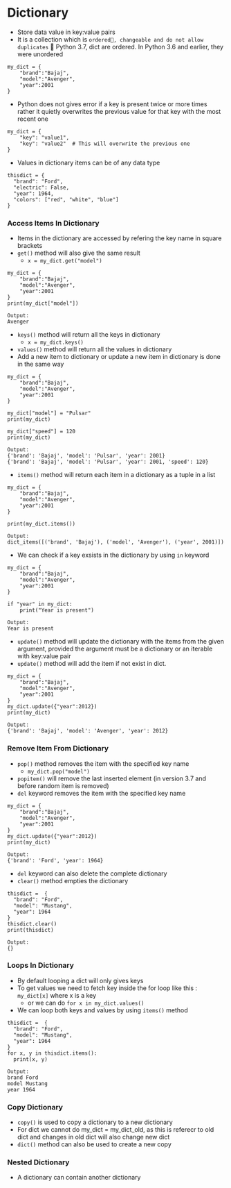 # Dictionary
- Store data value in key:value pairs
- It is a collection which is `ordered📝, changeable and do not allow duplicates`
📝 Python 3.7, dict are ordered. In Python 3.6 and earlier, they were unordered
```
my_dict = {
	"brand":"Bajaj",
	"model":"Avenger",
	"year":2001
}
```
- Python does not gives error if a key is present twice or more times rather it quietly overwrites the previous value for that key with the most recent one
```
my_dict = {
    "key": "value1",
    "key": "value2"  # This will overwrite the previous one
}
```
-  Values in dictionary items can be of any data type
```
thisdict = {  
  "brand": "Ford",  
  "electric": False,  
  "year": 1964,  
  "colors": ["red", "white", "blue"]  
}
```

### Access Items In Dictionary
- Items in the dictionary are accessed by refering the key name in square brackets
- `get()` method will also give the same result
	- `x = my_dict.get("model")`
```
my_dict = {
	"brand":"Bajaj",
	"model":"Avenger",
	"year":2001
}
print(my_dict["model"])
```
```
Output:
Avenger
```
- `keys()` method will return all the keys in dictionary
	- `x = my_dict.keys()`
- `values()` method will return all the values in dictionary
- Add a new item to dictionary or update a new item in dictionary is done in the same way
```
my_dict = {
	"brand":"Bajaj",
	"model":"Avenger",
	"year":2001
}

my_dict["model"] = "Pulsar"
print(my_dict)

my_dict["speed"] = 120
print(my_dict)
```
```
Output:
{'brand': 'Bajaj', 'model': 'Pulsar', 'year': 2001}
{'brand': 'Bajaj', 'model': 'Pulsar', 'year': 2001, 'speed': 120}
```
- `items()` method will return each item in a dictionary as a tuple in a list
```
my_dict = {
	"brand":"Bajaj",
	"model":"Avenger",
	"year":2001
}

print(my_dict.items())
```
```
Output:
dict_items([('brand', 'Bajaj'), ('model', 'Avenger'), ('year', 2001)])
```
- We can check if a key exsists in the dictionary by using `in` keyword
```
my_dict = {
	"brand":"Bajaj",
	"model":"Avenger",
	"year":2001
}

if "year" in my_dict:
	print("Year is present")
```
```
Output:
Year is present
```
- `update()` method will update the dictionary with the items from the given argument, provided the argument must be a dictionary or an iterable with key:value pair
- `update()` method will add the item if not exist in dict.
```
my_dict = {
	"brand":"Bajaj",
	"model":"Avenger",
	"year":2001
}
my_dict.update({"year":2012})
print(my_dict)
```
```
Output:
{'brand': 'Bajaj', 'model': 'Avenger', 'year': 2012}
```

### Remove Item From Dictionary
- `pop()` method removes the item with the specified key name
	- `my_dict.pop("model")`
- `popitem()` will remove the last inserted element (in version 3.7 and before random item is removed)
- `del` keyword removes the item with the specified key name
```
my_dict = {
	"brand":"Bajaj",
	"model":"Avenger",
	"year":2001
}
my_dict.update({"year":2012})
print(my_dict)
```
```
Output:
{'brand': 'Ford', 'year': 1964}
```
- `del` keyword can also delete the complete dictionary
- `clear()` method empties the dictionary
```
thisdict =	{
  "brand": "Ford",
  "model": "Mustang",
  "year": 1964
}
thisdict.clear()
print(thisdict)
```
```
Output:
{}
```

### Loops In Dictionary
- By default looping a dict will only gives keys
- To get values we need to fetch key inside the for loop like this : `my_dict[x]` where x is a key
	- or we can do `for x in my_dict.values()`
- We can loop both keys and values by using `items()` method
```
thisdict =	{
  "brand": "Ford",
  "model": "Mustang",
  "year": 1964
}
for x, y in thisdict.items():
  print(x, y)
```
```
Output:
brand Ford  
model Mustang  
year 1964
```

### Copy Dictionary
- `copy()` is used to copy a dictionary to a new dictionary
- For dict we cannot do my_dict = my_dict_old, as this is referecr to old dict and changes in old dict will also change new dict
- `dict()` method can also be used to create a new copy

### Nested Dictionary
- A dictionary can contain another dictionary


